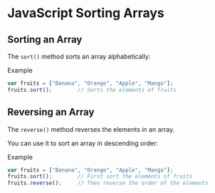 # JavaScript Sorting Arrays

## Sorting an Array

The `sort()` method sorts an array alphabetically:

Example

```js
var fruits = ["Banana", "Orange", "Apple", "Mango"];
fruits.sort();        // Sorts the elements of fruits
```

## Reversing an Array

The `reverse()` method reverses the elements in an array.

You can use it to sort an array in descending order:

Example

```js
var fruits = ["Banana", "Orange", "Apple", "Mango"];
fruits.sort();        // First sort the elements of fruits 
fruits.reverse();     // Then reverse the order of the elements
```
